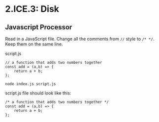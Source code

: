 # 2.ICE.3: Disk

## 

## Javascript Processor

Read in a JavaScript file. Change all the comments from `//` style to `/* */`. Keep them on the same line.

script.js

```text
// a function that adds two numbers together
const add = (a,b) => {
    return a + b;
};
```

```text
node index.js script.js
```

script.js file should look like this:

```text
/* a function that adds two numbers together */
const add = (a,b) => {
    return a + b;
};
```

